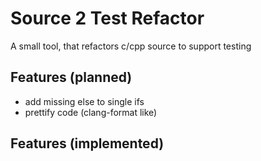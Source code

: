 # Source 2 Test Refactor

A small tool, that refactors c/cpp source to support testing

## Features (planned)

  - add missing else to single ifs
  - prettify code (clang-format like)

## Features (implemented)

